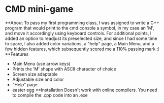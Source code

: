 # CMD mini-game
**About
To pass my first programming class, I was assigned to write a C++ program that would print to the cmd console a symbol, in my case an 'M',  and move it accordingly using keyboard controls. For additional points, I added an option to readjust its preselected size, and since I had some time to spare, I also added color variations, a "help" page, a Main Menu, and a few hidden features, which subsequently scored me a 110% passing mark :)
**Features
- Main Menu (use arrow keys)
- Prints the 'M' shape with ASCII character of choice
- Screen size adaptable
- Adjustable size and color
- "Help" page
- easter egg
**Installation
Doesn't work with online compilers. You need to compile the .cpp code into an .exe
